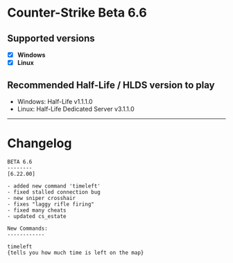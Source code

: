 # Counter-Strike Beta 6.6

## Supported versions
- [x] **Windows**
- [x] **Linux**

## Recommended Half-Life / HLDS version to play
- Windows: Half-Life v1.1.1.0
- Linux: Half-Life Dedicated Server v3.1.1.0
_____

# Changelog

```
BETA 6.6
--------
[6.22.00]

- added new command 'timeleft'
- fixed stalled connection bug
- new sniper crosshair
- fixes "laggy rifle firing"
- fixed many cheats
- updated cs_estate

New Commands:
------------

timeleft
{tells you how much time is left on the map}
```